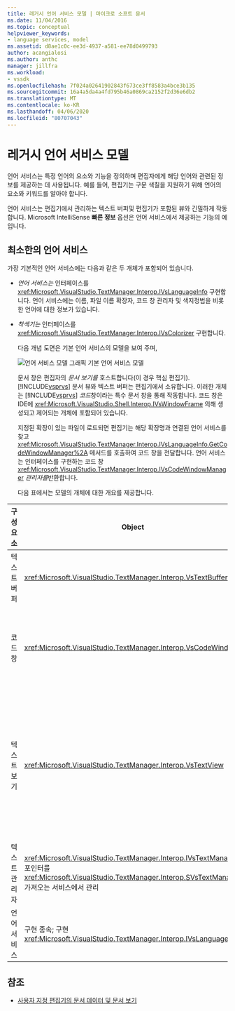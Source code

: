 ```yaml
---
title: 레거시 언어 서비스 모델 | 마이크로 소프트 문서
ms.date: 11/04/2016
ms.topic: conceptual
helpviewer_keywords:
- language services, model
ms.assetid: d8ae1c0c-ee3d-4937-a581-ee78d0499793
author: acangialosi
ms.author: anthc
manager: jillfra
ms.workload:
- vssdk
ms.openlocfilehash: 7f024a02641902843f673ce3ff8583a4bce3b135
ms.sourcegitcommit: 16a4a5da4a4fd795b46a0869ca2152f2d36e6db2
ms.translationtype: MT
ms.contentlocale: ko-KR
ms.lasthandoff: 04/06/2020
ms.locfileid: "80707043"
---
```

# <a name="model-of-a-legacy-language-service"></a>레거시 언어 서비스 모델
언어 서비스는 특정 언어의 요소와 기능을 정의하며 편집자에게 해당 언어와 관련된 정보를 제공하는 데 사용됩니다. 예를 들어, 편집기는 구문 색칠을 지원하기 위해 언어의 요소와 키워드를 알아야 합니다.

 언어 서비스는 편집기에서 관리하는 텍스트 버퍼및 편집기가 포함된 뷰와 긴밀하게 작동합니다. Microsoft IntelliSense **빠른 정보** 옵션은 언어 서비스에서 제공하는 기능의 예입니다.

## <a name="a-minimal-language-service"></a>최소한의 언어 서비스
 가장 기본적인 언어 서비스에는 다음과 같은 두 개체가 포함되어 있습니다.

- *언어 서비스는* 인터페이스를 <xref:Microsoft.VisualStudio.TextManager.Interop.IVsLanguageInfo> 구현합니다. 언어 서비스에는 이름, 파일 이름 확장자, 코드 창 관리자 및 색지정법을 비롯한 언어에 대한 정보가 있습니다.

- *착색기는* 인터페이스를 <xref:Microsoft.VisualStudio.TextManager.Interop.IVsColorizer> 구현합니다.

  다음 개념 도면은 기본 언어 서비스의 모델을 보여 주며,

  ![언어 서비스 모델 그래픽](../../extensibility/media/vslanguageservicemodel.gif "vs언어 서비스 모델") 기본 언어 서비스 모델

  문서 창은 편집자의 *문서 보기를* 호스트합니다(이 경우 핵심 편집기). [!INCLUDE[vsprvs](../../code-quality/includes/vsprvs_md.md)] 문서 뷰와 텍스트 버퍼는 편집기에서 소유합니다. 이러한 개체는 [!INCLUDE[vsprvs](../../code-quality/includes/vsprvs_md.md)] *코드*창이라는 특수 문서 창을 통해 작동합니다. 코드 창은 IDE에 <xref:Microsoft.VisualStudio.Shell.Interop.IVsWindowFrame> 의해 생성되고 제어되는 개체에 포함되어 있습니다.

  지정된 확장이 있는 파일이 로드되면 편집기는 해당 확장명과 연결된 언어 서비스를 찾고 <xref:Microsoft.VisualStudio.TextManager.Interop.IVsLanguageInfo.GetCodeWindowManager%2A> 메서드를 호출하여 코드 창을 전달합니다. 언어 서비스는 인터페이스를 구현하는 코드 창 <xref:Microsoft.VisualStudio.TextManager.Interop.IVsCodeWindowManager> *관리자를*반환합니다.

  다음 표에서는 모델의 개체에 대한 개요를 제공합니다.

| 구성 요소 | Object | 함수 |
|------------------| - | - |
| 텍스트 버퍼 | <xref:Microsoft.VisualStudio.TextManager.Interop.VsTextBuffer> | 유니코드 읽기/쓰기 텍스트 스트림입니다. 텍스트가 다른 인코딩을 사용할 수 있습니다. |
| 코드 창 | <xref:Microsoft.VisualStudio.TextManager.Interop.VsCodeWindow> | 하나 이상의 텍스트 뷰가 포함된 문서 창입니다. MDI(다중 문서 인터페이스) 모드에 [!INCLUDE[vsprvs](../../code-quality/includes/vsprvs_md.md)] 있으면 코드 창은 MDI 자식입니다. |
| 텍스트 보기 | <xref:Microsoft.VisualStudio.TextManager.Interop.VsTextView> | 사용자가 키보드와 마우스를 사용하여 텍스트를 탐색하고 볼 수 있는 창입니다. 텍스트 보기는 사용자에게 편집기로 나타납니다. 일반 편집기 창, 출력 창 및 즉시 창에서 텍스트 보기를 사용할 수 있습니다. 또한 코드 창 내에서 하나 이상의 텍스트 보기를 구성할 수 있습니다. |
| 텍스트 관리자 | <xref:Microsoft.VisualStudio.TextManager.Interop.IVsTextManager> 포인터를 <xref:Microsoft.VisualStudio.TextManager.Interop.SVsTextManager> 가져오는 서비스에서 관리 | 앞서 설명한 모든 구성 요소에서 공유하는 공통 정보를 유지하는 구성 요소입니다. |
| 언어 서비스 | 구현 종속; 구현<xref:Microsoft.VisualStudio.TextManager.Interop.IVsLanguageInfo> | 구문 강조 표시, 명령문 완성 및 중괄호 일치와 같은 언어 별 정보를 편집기에게 제공하는 개체입니다. |

## <a name="see-also"></a>참조
- [사용자 지정 편집기의 문서 데이터 및 문서 보기](../../extensibility/document-data-and-document-view-in-custom-editors.md)
